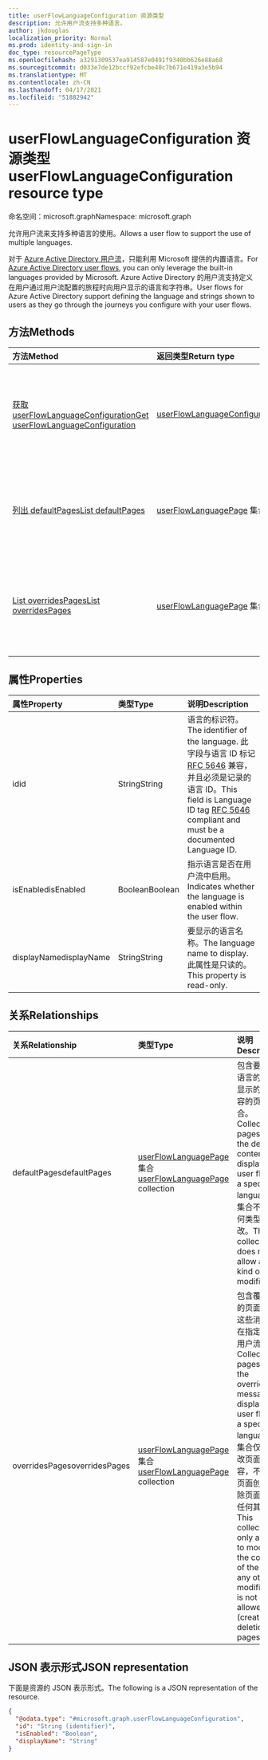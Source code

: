 ```yaml
---
title: userFlowLanguageConfiguration 资源类型
description: 允许用户流支持多种语言。
author: jkdouglas
localization_priority: Normal
ms.prod: identity-and-sign-in
doc_type: resourcePageType
ms.openlocfilehash: a3291309537ea914587e0491f9340bb626e88a68
ms.sourcegitcommit: d033e7de12bccf92efcbe40c7b671e419a3e5b94
ms.translationtype: MT
ms.contentlocale: zh-CN
ms.lasthandoff: 04/17/2021
ms.locfileid: "51882942"
---
```

# <a name="userflowlanguageconfiguration-resource-type"></a><span data-ttu-id="5fa58-103">userFlowLanguageConfiguration 资源类型</span><span class="sxs-lookup"><span data-stu-id="5fa58-103">userFlowLanguageConfiguration resource type</span></span>

<span data-ttu-id="5fa58-104">命名空间：microsoft.graph</span><span class="sxs-lookup"><span data-stu-id="5fa58-104">Namespace: microsoft.graph</span></span>

<span data-ttu-id="5fa58-105">允许用户流来支持多种语言的使用。</span><span class="sxs-lookup"><span data-stu-id="5fa58-105">Allows a user flow to support the use of multiple languages.</span></span>

<span data-ttu-id="5fa58-106">对于 [Azure Active Directory 用户流](https://docs.microsoft.com/azure/active-directory/external-identities/user-flow-customize-language)，只能利用 Microsoft 提供的内置语言。</span><span class="sxs-lookup"><span data-stu-id="5fa58-106">For [Azure Active Directory user flows](https://docs.microsoft.com/azure/active-directory/external-identities/user-flow-customize-language), you can only leverage the built-in languages provided by Microsoft.</span></span> <span data-ttu-id="5fa58-107">Azure Active Directory 的用户流支持定义在用户通过用户流配置的旅程时向用户显示的语言和字符串。</span><span class="sxs-lookup"><span data-stu-id="5fa58-107">User flows for Azure Active Directory support defining the language and strings shown to users as they go through the journeys you configure with your user flows.</span></span>

## <a name="methods"></a><span data-ttu-id="5fa58-108">方法</span><span class="sxs-lookup"><span data-stu-id="5fa58-108">Methods</span></span>

|<span data-ttu-id="5fa58-109">方法</span><span class="sxs-lookup"><span data-stu-id="5fa58-109">Method</span></span>|<span data-ttu-id="5fa58-110">返回类型</span><span class="sxs-lookup"><span data-stu-id="5fa58-110">Return type</span></span>|<span data-ttu-id="5fa58-111">说明</span><span class="sxs-lookup"><span data-stu-id="5fa58-111">Description</span></span>|
|:---|:---|:---|
|[<span data-ttu-id="5fa58-112">获取 userFlowLanguageConfiguration</span><span class="sxs-lookup"><span data-stu-id="5fa58-112">Get userFlowLanguageConfiguration</span></span>](../api/userflowlanguageconfiguration-get.md)|[<span data-ttu-id="5fa58-113">userFlowLanguageConfiguration</span><span class="sxs-lookup"><span data-stu-id="5fa58-113">userFlowLanguageConfiguration</span></span>](../resources/userflowlanguageconfiguration.md)|<span data-ttu-id="5fa58-114">读取 [userFlowLanguageConfiguration](../resources/userflowlanguageconfiguration.md) 对象的属性和关系。</span><span class="sxs-lookup"><span data-stu-id="5fa58-114">Read the properties and relationships of a [userFlowLanguageConfiguration](../resources/userflowlanguageconfiguration.md) object.</span></span> <span data-ttu-id="5fa58-115">这些对象表示用户流中可用的语言。</span><span class="sxs-lookup"><span data-stu-id="5fa58-115">These objects represent a language available in a user flow.</span></span>|
|[<span data-ttu-id="5fa58-116">列出 defaultPages</span><span class="sxs-lookup"><span data-stu-id="5fa58-116">List defaultPages</span></span>](../api/userflowlanguageconfiguration-list-defaultpages.md)|<span data-ttu-id="5fa58-117">[userFlowLanguagePage](../resources/userflowlanguagepage.md) 集合</span><span class="sxs-lookup"><span data-stu-id="5fa58-117">[userFlowLanguagePage](../resources/userflowlanguagepage.md) collection</span></span>|<span data-ttu-id="5fa58-118">从 defaultPages 导航属性获取 userFlowLanguagePage 资源。</span><span class="sxs-lookup"><span data-stu-id="5fa58-118">Get the userFlowLanguagePage resources from the defaultPages navigation property.</span></span> <span data-ttu-id="5fa58-119">表示用户流中的默认用户旅程。</span><span class="sxs-lookup"><span data-stu-id="5fa58-119">Represents the default user journey in a user flow.</span></span>|
|[<span data-ttu-id="5fa58-120">List overridesPages</span><span class="sxs-lookup"><span data-stu-id="5fa58-120">List overridesPages</span></span>](../api/userflowlanguageconfiguration-list-overridespages.md)|<span data-ttu-id="5fa58-121">[userFlowLanguagePage](../resources/userflowlanguagepage.md) 集合</span><span class="sxs-lookup"><span data-stu-id="5fa58-121">[userFlowLanguagePage](../resources/userflowlanguagepage.md) collection</span></span>|<span data-ttu-id="5fa58-122">从 overridesPages 导航属性获取 userFlowLanguagePage 资源。</span><span class="sxs-lookup"><span data-stu-id="5fa58-122">Get the userFlowLanguagePage resources from the overridesPages navigation property.</span></span> <span data-ttu-id="5fa58-123">表示用户流中的用户旅程的自定义体验。</span><span class="sxs-lookup"><span data-stu-id="5fa58-123">Represents a custom experience for a user journey in a user flow.</span></span>|

## <a name="properties"></a><span data-ttu-id="5fa58-124">属性</span><span class="sxs-lookup"><span data-stu-id="5fa58-124">Properties</span></span>

|<span data-ttu-id="5fa58-125">属性</span><span class="sxs-lookup"><span data-stu-id="5fa58-125">Property</span></span>|<span data-ttu-id="5fa58-126">类型</span><span class="sxs-lookup"><span data-stu-id="5fa58-126">Type</span></span>|<span data-ttu-id="5fa58-127">说明</span><span class="sxs-lookup"><span data-stu-id="5fa58-127">Description</span></span>|
|:---|:---|:---|
|<span data-ttu-id="5fa58-128">id</span><span class="sxs-lookup"><span data-stu-id="5fa58-128">id</span></span>|<span data-ttu-id="5fa58-129">String</span><span class="sxs-lookup"><span data-stu-id="5fa58-129">String</span></span>|<span data-ttu-id="5fa58-130">语言的标识符。</span><span class="sxs-lookup"><span data-stu-id="5fa58-130">The identifier of the language.</span></span> <span data-ttu-id="5fa58-131">此字段与语言 ID 标记 [RFC 5646](https://tools.ietf.org/html/rfc5646) 兼容，并且必须是记录的语言 ID。</span><span class="sxs-lookup"><span data-stu-id="5fa58-131">This field is Language ID tag [RFC 5646](https://tools.ietf.org/html/rfc5646) compliant and must be a documented Language ID.</span></span>|
|<span data-ttu-id="5fa58-132">isEnabled</span><span class="sxs-lookup"><span data-stu-id="5fa58-132">isEnabled</span></span>|<span data-ttu-id="5fa58-133">Boolean</span><span class="sxs-lookup"><span data-stu-id="5fa58-133">Boolean</span></span>|<span data-ttu-id="5fa58-134">指示语言是否在用户流中启用。</span><span class="sxs-lookup"><span data-stu-id="5fa58-134">Indicates whether the language is enabled within the user flow.</span></span>|
|<span data-ttu-id="5fa58-135">displayName</span><span class="sxs-lookup"><span data-stu-id="5fa58-135">displayName</span></span>|<span data-ttu-id="5fa58-136">String</span><span class="sxs-lookup"><span data-stu-id="5fa58-136">String</span></span>|<span data-ttu-id="5fa58-137">要显示的语言名称。</span><span class="sxs-lookup"><span data-stu-id="5fa58-137">The language name to display.</span></span> <span data-ttu-id="5fa58-138">此属性是只读的。</span><span class="sxs-lookup"><span data-stu-id="5fa58-138">This property is read-only.</span></span>|

## <a name="relationships"></a><span data-ttu-id="5fa58-139">关系</span><span class="sxs-lookup"><span data-stu-id="5fa58-139">Relationships</span></span>

|<span data-ttu-id="5fa58-140">关系</span><span class="sxs-lookup"><span data-stu-id="5fa58-140">Relationship</span></span>|<span data-ttu-id="5fa58-141">类型</span><span class="sxs-lookup"><span data-stu-id="5fa58-141">Type</span></span>|<span data-ttu-id="5fa58-142">说明</span><span class="sxs-lookup"><span data-stu-id="5fa58-142">Description</span></span>|
|:---|:---|:---|
|<span data-ttu-id="5fa58-143">defaultPages</span><span class="sxs-lookup"><span data-stu-id="5fa58-143">defaultPages</span></span>|<span data-ttu-id="5fa58-144">[userFlowLanguagePage](../resources/userflowlanguagepage.md) 集合</span><span class="sxs-lookup"><span data-stu-id="5fa58-144">[userFlowLanguagePage](../resources/userflowlanguagepage.md) collection</span></span>|<span data-ttu-id="5fa58-145">包含要以指定语言的用户流显示的默认内容的页面集合。</span><span class="sxs-lookup"><span data-stu-id="5fa58-145">Collection of pages with the default content to display in a user flow for a specified language.</span></span> <span data-ttu-id="5fa58-146">此集合不允许任何类型的修改。</span><span class="sxs-lookup"><span data-stu-id="5fa58-146">This collection does not allow any kind of modification.</span></span>|
|<span data-ttu-id="5fa58-147">overridesPages</span><span class="sxs-lookup"><span data-stu-id="5fa58-147">overridesPages</span></span>|<span data-ttu-id="5fa58-148">[userFlowLanguagePage](../resources/userflowlanguagepage.md) 集合</span><span class="sxs-lookup"><span data-stu-id="5fa58-148">[userFlowLanguagePage](../resources/userflowlanguagepage.md) collection</span></span>|<span data-ttu-id="5fa58-149">包含覆盖消息的页面集合，这些消息显示在指定语言的用户流中。</span><span class="sxs-lookup"><span data-stu-id="5fa58-149">Collection of pages with the overrides messages to display in a user flow for a specified language.</span></span> <span data-ttu-id="5fa58-150">此集合仅允许修改页面的内容，不允许在页面创建 (删除页面时进行任何其他) 。</span><span class="sxs-lookup"><span data-stu-id="5fa58-150">This collection only allows to modify the content of the page, any other modification is not allowed (creation or deletion of pages).</span></span>|

## <a name="json-representation"></a><span data-ttu-id="5fa58-151">JSON 表示形式</span><span class="sxs-lookup"><span data-stu-id="5fa58-151">JSON representation</span></span>

<span data-ttu-id="5fa58-152">下面是资源的 JSON 表示形式。</span><span class="sxs-lookup"><span data-stu-id="5fa58-152">The following is a JSON representation of the resource.</span></span>
<!-- {
  "blockType": "resource",
  "keyProperty": "id",
  "@odata.type": "microsoft.graph.userFlowLanguageConfiguration",
  "openType": false
}
-->

``` json
{
  "@odata.type": "#microsoft.graph.userFlowLanguageConfiguration",
  "id": "String (identifier)",
  "isEnabled": "Boolean",
  "displayName": "String"
}
```

